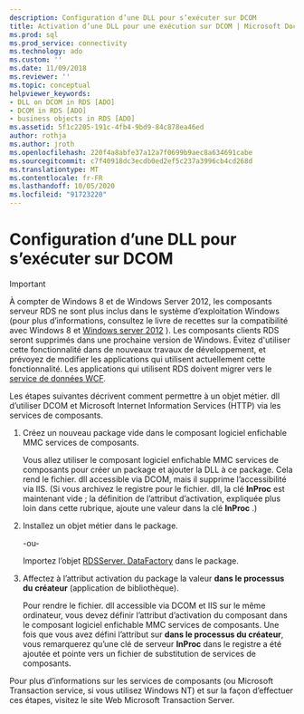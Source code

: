 ```yaml
---
description: Configuration d’une DLL pour s’exécuter sur DCOM
title: Activation d’une DLL pour une exécution sur DCOM | Microsoft Docs
ms.prod: sql
ms.prod_service: connectivity
ms.technology: ado
ms.custom: ''
ms.date: 11/09/2018
ms.reviewer: ''
ms.topic: conceptual
helpviewer_keywords:
- DLL on DCOM in RDS [ADO]
- DCOM in RDS [ADO]
- business objects in RDS [ADO]
ms.assetid: 5f1c2205-191c-4fb4-9bd9-84c878ea46ed
author: rothja
ms.author: jroth
ms.openlocfilehash: 220f4a8abfe37a12a7f0699b9aec8a634691cabe
ms.sourcegitcommit: c7f40918dc3ecdb0ed2ef5c237a3996cb4cd268d
ms.translationtype: MT
ms.contentlocale: fr-FR
ms.lasthandoff: 10/05/2020
ms.locfileid: "91723220"
---
```

# <a name="enabling-a-dll-to-run-on-dcom"></a>Configuration d’une DLL pour s’exécuter sur DCOM
> [!IMPORTANT]
>  À compter de Windows 8 et de Windows Server 2012, les composants serveur RDS ne sont plus inclus dans le système d’exploitation Windows (pour plus d’informations, consultez le livre de recettes sur la compatibilité avec Windows 8 et [Windows server 2012](https://www.microsoft.com/download/details.aspx?id=27416) ). Les composants clients RDS seront supprimés dans une prochaine version de Windows. Évitez d'utiliser cette fonctionnalité dans de nouveaux travaux de développement, et prévoyez de modifier les applications qui utilisent actuellement cette fonctionnalité. Les applications qui utilisent RDS doivent migrer vers le [service de données WCF](/dotnet/framework/wcf/).  
  
 Les étapes suivantes décrivent comment permettre à un objet métier. dll d’utiliser DCOM et Microsoft Internet Information Services (HTTP) via les services de composants.  
  
1.  Créez un nouveau package vide dans le composant logiciel enfichable MMC services de composants.  
  
     Vous allez utiliser le composant logiciel enfichable MMC services de composants pour créer un package et ajouter la DLL à ce package. Cela rend le fichier. dll accessible via DCOM, mais il supprime l’accessibilité via IIS. (Si vous archivez le registre pour le fichier. dll, la clé **InProc** est maintenant vide ; la définition de l’attribut d’activation, expliquée plus loin dans cette rubrique, ajoute une valeur dans la clé **InProc** .)  
  
2.  Installez un objet métier dans le package.  
  
     -ou-  
  
     Importez l’objet [RDSServer. DataFactory](../../reference/rds-api/datafactory-object-rdsserver.md) dans le package.  
  
3.  Affectez à l’attribut activation du package la valeur **dans le processus du créateur** (application de bibliothèque).  
  
     Pour rendre le fichier. dll accessible via DCOM et IIS sur le même ordinateur, vous devez définir l’attribut d’activation du composant dans le composant logiciel enfichable MMC services de composants. Une fois que vous avez défini l’attribut sur **dans le processus du créateur**, vous remarquerez qu’une clé de serveur **InProc** dans le registre a été ajoutée et pointe vers un fichier de substitution de services de composants.  
  
 Pour plus d’informations sur les services de composants (ou Microsoft Transaction service, si vous utilisez Windows NT) et sur la façon d’effectuer ces étapes, visitez le site Web Microsoft Transaction Server.